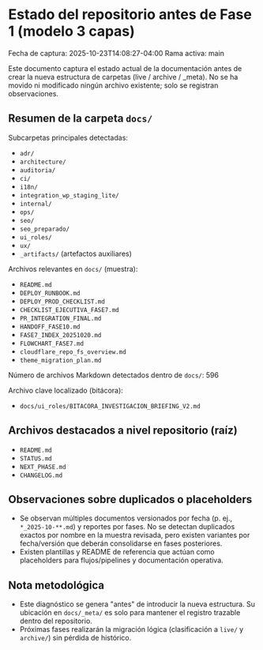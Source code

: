 # Estado del repositorio antes de Fase 1 (modelo 3 capas)

Fecha de captura: 2025-10-23T14:08:27-04:00
Rama activa: main

Este documento captura el estado actual de la documentación antes de crear la nueva estructura de carpetas (live / archive / _meta). No se ha movido ni modificado ningún archivo existente; solo se registran observaciones.

## Resumen de la carpeta `docs/`

Subcarpetas principales detectadas:
- `adr/`
- `architecture/`
- `auditoria/`
- `ci/`
- `i18n/`
- `integration_wp_staging_lite/`
- `internal/`
- `ops/`
- `seo/`
- `seo_preparado/`
- `ui_roles/`
- `ux/`
- `_artifacts/` (artefactos auxiliares)

Archivos relevantes en `docs/` (muestra):
- `README.md`
- `DEPLOY_RUNBOOK.md`
- `DEPLOY_PROD_CHECKLIST.md`
- `CHECKLIST_EJECUTIVA_FASE7.md`
- `PR_INTEGRATION_FINAL.md`
- `HANDOFF_FASE10.md`
- `FASE7_INDEX_20251020.md`
- `FLOWCHART_FASE7.md`
- `cloudflare_repo_fs_overview.md`
- `theme_migration_plan.md`

Número de archivos Markdown detectados dentro de `docs/`: 596

Archivo clave localizado (bitácora):
- `docs/ui_roles/BITACORA_INVESTIGACION_BRIEFING_V2.md`

## Archivos destacados a nivel repositorio (raíz)
- `README.md`
- `STATUS.md`
- `NEXT_PHASE.md`
- `CHANGELOG.md`

## Observaciones sobre duplicados o placeholders
- Se observan múltiples documentos versionados por fecha (p. ej., `*_2025-10-**.md`) y reportes por fases. No se detectan duplicados exactos por nombre en la muestra revisada, pero existen variantes por fecha/versión que deberán consolidarse en fases posteriores.
- Existen plantillas y README de referencia que actúan como placeholders para flujos/pipelines y documentación operativa.

## Nota metodológica
- Este diagnóstico se genera "antes" de introducir la nueva estructura. Su ubicación en `docs/_meta/` es solo para mantener el registro trazable dentro del repositorio.
- Próximas fases realizarán la migración lógica (clasificación a `live/` y `archive/`) sin pérdida de histórico.
